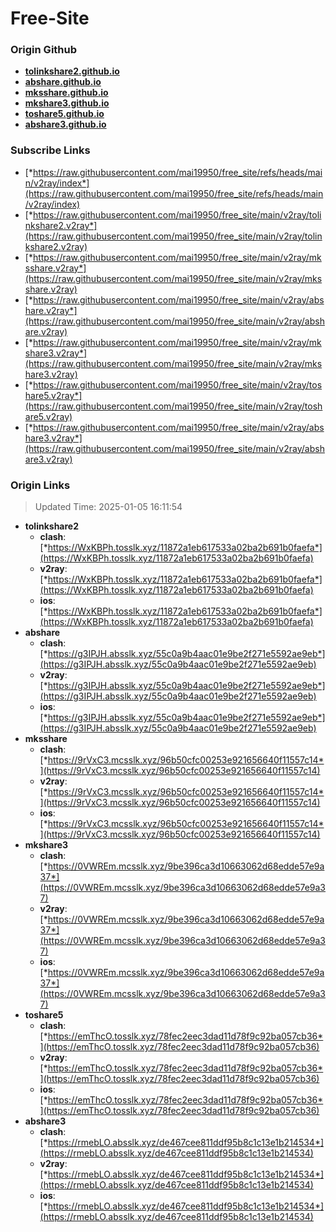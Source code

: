 # Free-Site

### Origin Github

- [**tolinkshare2.github.io**](https://github.com/tolinkshare2/tolinkshare2.github.io)
- [**abshare.github.io**](https://github.com/abshare/abshare.github.io)
- [**mksshare.github.io**](https://github.com/mksshare/mksshare.github.io)
- [**mkshare3.github.io**](https://github.com/mkshare3/mkshare3.github.io)
- [**toshare5.github.io**](https://github.com/toshare5/toshare5.github.io)
- [**abshare3.github.io**](https://github.com/abshare3/abshare3.github.io)

### Subscribe Links

- [*https://raw.githubusercontent.com/mai19950/free_site/refs/heads/main/v2ray/index*](https://raw.githubusercontent.com/mai19950/free_site/refs/heads/main/v2ray/index)
- [*https://raw.githubusercontent.com/mai19950/free_site/main/v2ray/tolinkshare2.v2ray*](https://raw.githubusercontent.com/mai19950/free_site/main/v2ray/tolinkshare2.v2ray)
- [*https://raw.githubusercontent.com/mai19950/free_site/main/v2ray/mksshare.v2ray*](https://raw.githubusercontent.com/mai19950/free_site/main/v2ray/mksshare.v2ray)
- [*https://raw.githubusercontent.com/mai19950/free_site/main/v2ray/abshare.v2ray*](https://raw.githubusercontent.com/mai19950/free_site/main/v2ray/abshare.v2ray)
- [*https://raw.githubusercontent.com/mai19950/free_site/main/v2ray/mkshare3.v2ray*](https://raw.githubusercontent.com/mai19950/free_site/main/v2ray/mkshare3.v2ray)
- [*https://raw.githubusercontent.com/mai19950/free_site/main/v2ray/toshare5.v2ray*](https://raw.githubusercontent.com/mai19950/free_site/main/v2ray/toshare5.v2ray)
- [*https://raw.githubusercontent.com/mai19950/free_site/main/v2ray/abshare3.v2ray*](https://raw.githubusercontent.com/mai19950/free_site/main/v2ray/abshare3.v2ray)

### Origin Links

> Updated Time: 2025-01-05 16:11:54

- **tolinkshare2**
  - **clash**: [*https://WxKBPh.tosslk.xyz/11872a1eb617533a02ba2b691b0faefa*](https://WxKBPh.tosslk.xyz/11872a1eb617533a02ba2b691b0faefa)
  - **v2ray**: [*https://WxKBPh.tosslk.xyz/11872a1eb617533a02ba2b691b0faefa*](https://WxKBPh.tosslk.xyz/11872a1eb617533a02ba2b691b0faefa)
  - **ios**: [*https://WxKBPh.tosslk.xyz/11872a1eb617533a02ba2b691b0faefa*](https://WxKBPh.tosslk.xyz/11872a1eb617533a02ba2b691b0faefa)
- **abshare**
  - **clash**: [*https://g3IPJH.absslk.xyz/55c0a9b4aac01e9be2f271e5592ae9eb*](https://g3IPJH.absslk.xyz/55c0a9b4aac01e9be2f271e5592ae9eb)
  - **v2ray**: [*https://g3IPJH.absslk.xyz/55c0a9b4aac01e9be2f271e5592ae9eb*](https://g3IPJH.absslk.xyz/55c0a9b4aac01e9be2f271e5592ae9eb)
  - **ios**: [*https://g3IPJH.absslk.xyz/55c0a9b4aac01e9be2f271e5592ae9eb*](https://g3IPJH.absslk.xyz/55c0a9b4aac01e9be2f271e5592ae9eb)
- **mksshare**
  - **clash**: [*https://9rVxC3.mcsslk.xyz/96b50cfc00253e921656640f11557c14*](https://9rVxC3.mcsslk.xyz/96b50cfc00253e921656640f11557c14)
  - **v2ray**: [*https://9rVxC3.mcsslk.xyz/96b50cfc00253e921656640f11557c14*](https://9rVxC3.mcsslk.xyz/96b50cfc00253e921656640f11557c14)
  - **ios**: [*https://9rVxC3.mcsslk.xyz/96b50cfc00253e921656640f11557c14*](https://9rVxC3.mcsslk.xyz/96b50cfc00253e921656640f11557c14)
- **mkshare3**
  - **clash**: [*https://0VWREm.mcsslk.xyz/9be396ca3d10663062d68edde57e9a37*](https://0VWREm.mcsslk.xyz/9be396ca3d10663062d68edde57e9a37)
  - **v2ray**: [*https://0VWREm.mcsslk.xyz/9be396ca3d10663062d68edde57e9a37*](https://0VWREm.mcsslk.xyz/9be396ca3d10663062d68edde57e9a37)
  - **ios**: [*https://0VWREm.mcsslk.xyz/9be396ca3d10663062d68edde57e9a37*](https://0VWREm.mcsslk.xyz/9be396ca3d10663062d68edde57e9a37)
- **toshare5**
  - **clash**: [*https://emThcO.tosslk.xyz/78fec2eec3dad11d78f9c92ba057cb36*](https://emThcO.tosslk.xyz/78fec2eec3dad11d78f9c92ba057cb36)
  - **v2ray**: [*https://emThcO.tosslk.xyz/78fec2eec3dad11d78f9c92ba057cb36*](https://emThcO.tosslk.xyz/78fec2eec3dad11d78f9c92ba057cb36)
  - **ios**: [*https://emThcO.tosslk.xyz/78fec2eec3dad11d78f9c92ba057cb36*](https://emThcO.tosslk.xyz/78fec2eec3dad11d78f9c92ba057cb36)
- **abshare3**
  - **clash**: [*https://rmebLO.absslk.xyz/de467cee811ddf95b8c1c13e1b214534*](https://rmebLO.absslk.xyz/de467cee811ddf95b8c1c13e1b214534)
  - **v2ray**: [*https://rmebLO.absslk.xyz/de467cee811ddf95b8c1c13e1b214534*](https://rmebLO.absslk.xyz/de467cee811ddf95b8c1c13e1b214534)
  - **ios**: [*https://rmebLO.absslk.xyz/de467cee811ddf95b8c1c13e1b214534*](https://rmebLO.absslk.xyz/de467cee811ddf95b8c1c13e1b214534)
